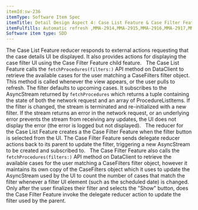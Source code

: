 ```yaml
---
itemId:sw-236
itemType: Software Item Spec
itemTitle: Detail Design Aspect 4: Case List Feature & Case Filter Feature
itemFulfills: Automatic refresh ,MMA-2914,MMA-2915,MMA-2916,MMA-2917,MMA-2918,MMA-2919,MMA-2920,MMA-2921,MMA-2922,MMA-2923,MMA-2924,MMA-2926,MMA-2927,MMA-2928,MMA-2929,MMA-2931,MMA-2932,MMA-2933,MMA-2934,MMA-2935,MMA-2936,MMA-2937,MMA-2938,MMA-2939,MMA-2940,MMA-2941,MMA-2942,MMA-2943,MMA-2944,MMA-2945,MMA-2946,MMA-3067,MMA-3068,MMA-3070,MMA-3071
Software item type: SDD
---
```

The Case List Feature reducer responds to external actions requesting that the case details UI be displayed. It also provides actions for displaying the case filter UI using the Case Filter Feature child feature.
 
The Case List Feature calls the `fetchProcedures(filters:)` API method on DataClient to retrieve the available cases for the user matching a CaseFilters filter object. This method is called whenever the view appears, or the user pulls to refresh. The filter defaults to upcoming cases. It subscribes to the AsyncStream returned by `fetchProcedures` which returns a tuple containing the state of both the network request and an array of ProcedureListItems. If the filter is changed, the stream is terminated and re-initialized with a new filter. If the stream returns an error in the network request, or an underlying error prevents the stream from receiving any updates, the UI does not display the error (the error is logged but not displayed).
 
The reducer for the Case List Feature creates a the Case Filter Feature when the filter button is selected from the UI. The Case Filter Feature sends delegate reducer actions back to its parent to update the filter, triggering a new AsyncStream to be created and subscribed to.
 
The Case Filter Feature also calls the `fetchProcedures(filters:)` API method on DataClient to retrieve the available cases for the user matching a CaseFilters filter object, however it maintains its own copy of the CaseFilters object which it uses to update the AsyncStream used by the UI to count the number of cases that match the filter whenever a filter UI element (such as the scheduled date) is changed. Only after the user finalizes their filter and selects the "Show" button, does the Case Filter Feature invoke the delegate reducer action to update the filter used by the parent.
 
 